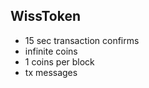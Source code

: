 WissToken
------------------------------
 - 15 sec transaction confirms
 - infinite coins
 - 1 coins per block
 - tx messages
